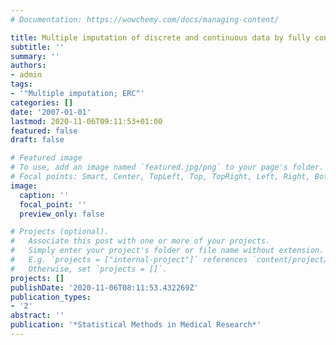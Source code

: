 ```yaml
---
# Documentation: https://wowchemy.com/docs/managing-content/

title: Multiple imputation of discrete and continuous data by fully conditional specification
subtitle: ''
summary: ''
authors:
- admin
tags:
- '"Multiple imputation; ERC"'
categories: []
date: '2007-01-01'
lastmod: 2020-11-06T09:11:53+01:00
featured: false
draft: false

# Featured image
# To use, add an image named `featured.jpg/png` to your page's folder.
# Focal points: Smart, Center, TopLeft, Top, TopRight, Left, Right, BottomLeft, Bottom, BottomRight.
image:
  caption: ''
  focal_point: ''
  preview_only: false

# Projects (optional).
#   Associate this post with one or more of your projects.
#   Simply enter your project's folder or file name without extension.
#   E.g. `projects = ["internal-project"]` references `content/project/deep-learning/index.md`.
#   Otherwise, set `projects = []`.
projects: []
publishDate: '2020-11-06T08:11:53.432269Z'
publication_types:
- '2'
abstract: ''
publication: '*Statistical Methods in Medical Research*'
---
```

